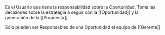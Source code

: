 Es el Usuario que tiene la responsabilidad sobre la Oportunidad. Toma las decisiones sobre la estrategia a seguir con la [[Oportunidad]] y la generación de la [[Propuesta]]. 

Sólo pueden ser Responsables de una Oportunidad el equipo de [[Gerente]]